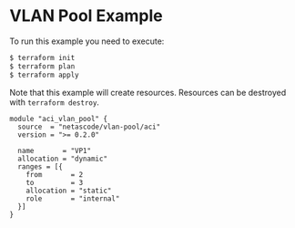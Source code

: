 <!-- BEGIN_TF_DOCS -->
# VLAN Pool Example

To run this example you need to execute:

```bash
$ terraform init
$ terraform plan
$ terraform apply
```

Note that this example will create resources. Resources can be destroyed with `terraform destroy`.

```hcl
module "aci_vlan_pool" {
  source  = "netascode/vlan-pool/aci"
  version = ">= 0.2.0"

  name       = "VP1"
  allocation = "dynamic"
  ranges = [{
    from       = 2
    to         = 3
    allocation = "static"
    role       = "internal"
  }]
}
```
<!-- END_TF_DOCS -->
